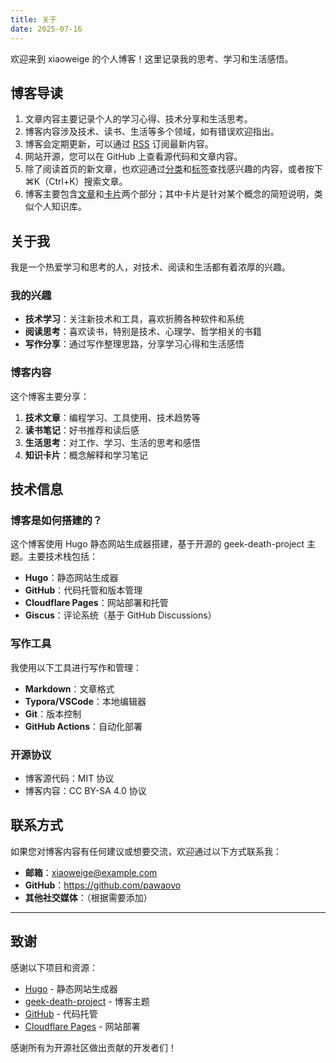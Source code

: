 ```yaml
---
title: 关于
date: 2025-07-16
---
```


欢迎来到 xiaoweige 的个人博客！这里记录我的思考、学习和生活感悟。

## 博客导读

1. 文章内容主要记录个人的学习心得、技术分享和生活思考。
2. 博客内容涉及技术、读书、生活等多个领域，如有错误欢迎指出。
3. 博客会定期更新，可以通过 [RSS](/rss/) 订阅最新内容。
4. 网站开源，您可以在 GitHub 上查看源代码和文章内容。
5. 除了阅读首页的新文章，也欢迎通过[分类](/categories/)和[标签](/tags/)查找感兴趣的内容，或者按下 ⌘K（Ctrl+K）搜索文章。
6. 博客主要包含[文章](/posts/)和[卡片](/cards/)两个部分；其中卡片是针对某个概念的简短说明，类似个人知识库。

## 关于我

我是一个热爱学习和思考的人，对技术、阅读和生活都有着浓厚的兴趣。

### 我的兴趣

- **技术学习**：关注新技术和工具，喜欢折腾各种软件和系统
- **阅读思考**：喜欢读书，特别是技术、心理学、哲学相关的书籍
- **写作分享**：通过写作整理思路，分享学习心得和生活感悟

### 博客内容

这个博客主要分享：

1. **技术文章**：编程学习、工具使用、技术趋势等
2. **读书笔记**：好书推荐和读后感
3. **生活思考**：对工作、学习、生活的思考和感悟
4. **知识卡片**：概念解释和学习笔记

## 技术信息

### 博客是如何搭建的？

这个博客使用 Hugo 静态网站生成器搭建，基于开源的 geek-death-project 主题。主要技术栈包括：

- **Hugo**：静态网站生成器
- **GitHub**：代码托管和版本管理
- **Cloudflare Pages**：网站部署和托管
- **Giscus**：评论系统（基于 GitHub Discussions）

### 写作工具

我使用以下工具进行写作和管理：

- **Markdown**：文章格式
- **Typora/VSCode**：本地编辑器
- **Git**：版本控制
- **GitHub Actions**：自动化部署

### 开源协议

- 博客源代码：MIT 协议
- 博客内容：CC BY-SA 4.0 协议

## 联系方式

如果您对博客内容有任何建议或想要交流，欢迎通过以下方式联系我：

- **邮箱**：xiaoweige@example.com
- **GitHub**：https://github.com/pawaovo
- **其他社交媒体**：（根据需要添加）

---

## 致谢

感谢以下项目和资源：

- [Hugo](https://gohugo.io/) - 静态网站生成器
- [geek-death-project](https://github.com/BigCoke233/geek-death-project) - 博客主题
- [GitHub](https://github.com/) - 代码托管
- [Cloudflare Pages](https://pages.cloudflare.com/) - 网站部署

感谢所有为开源社区做出贡献的开发者们！
